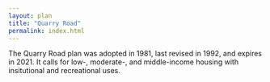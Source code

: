 ```yaml
---
layout: plan
title: "Quarry Road"
permalink: index.html
---
```


The Quarry Road plan was adopted in 1981, last revised in 1992, and expires in 2021. It calls for low-, moderate-, and middle-income housing with insitutional and recreational uses.